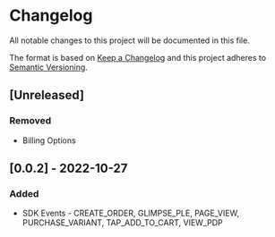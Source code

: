 # Changelog

All notable changes to this project will be documented in this file.

The format is based on [Keep a Changelog](http://keepachangelog.com/en/1.0.0/)
and this project adheres to [Semantic Versioning](http://semver.org/spec/v2.0.0.html).

## [Unreleased]

### Removed

- Billing Options

## [0.0.2] - 2022-10-27

### Added

- SDK Events - CREATE_ORDER, GLIMPSE_PLE, PAGE_VIEW, PURCHASE_VARIANT, TAP_ADD_TO_CART, VIEW_PDP
